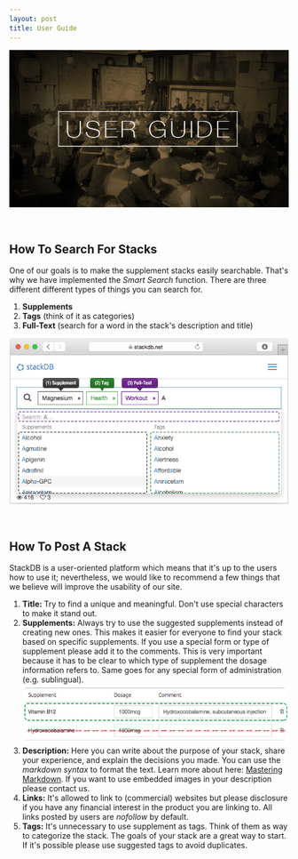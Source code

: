 ```yaml
---
layout: post
title: User Guide
---
```

![Privacy Header](/public/img/userguide.jpg)

&nbsp;

## How To Search For Stacks

One of our goals is to make the supplement stacks easily searchable. That's why we have implemented the *Smart Search* function. There are three different different types of things you can search for.

1. **Supplements**
1. **Tags** (think of it as categories)
1. **Full-Text** (search for a word in the stack's description and title)

![Search](/public/img/search.png)



&nbsp;

## How To Post A Stack

StackDB is a user-oriented platform which means that it's up to the users how to use it; nevertheless, we would like to recommend a few things that we believe will improve the usability of our site.

1. **Title:** Try to find a unique and meaningful. Don't use special characters to make it stand out. 
1. **Supplements:** Always try to use the suggested supplements instead of creating new ones. This makes it easier for everyone to find your stack based on specific supplements. If you use a special form or type of supplement please add it to the comments. This is very important because it has to be clear to which type of supplement the dosage information refers to. Same goes for any special form of administration (e.g. sublingual). ![Search](/public/img/supplement-ex.png)
1. **Description:** Here you can write about the purpose of your stack, share your experience, and explain the decisions you made. You can use the *markdown syntax* to format the text. Learn more about here: [Mastering Markdown](https://guides.github.com/features/mastering-markdown/). If you want to use embedded images in your description please contact us.
1. **Links:** It's allowed to link to (commercial) websites but please disclosure if you have any financial interest in the product you are linking to. All links posted by users are *nofollow* by default. 
1. **Tags:** It's unnecessary to use supplement as tags. Think of them as way to categorize the stack. The goals of your stack are a great way to start. If it's possible please use suggested tags to avoid duplicates.